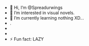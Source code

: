 - 👋 Hi, I’m @Spreadurwings
- 👀 I’m interested in visual novels.
- 🌱 I’m currently learning nothing XD...
- .
- 
- 
- ⚡ Fun fact: LAZY

<!---
Spreadurwings/Spreadurwings is a ✨ special ✨ repository because its `README.md` (this file) appears on your GitHub profile.
You can click the Preview link to take a look at your changes.
--->
